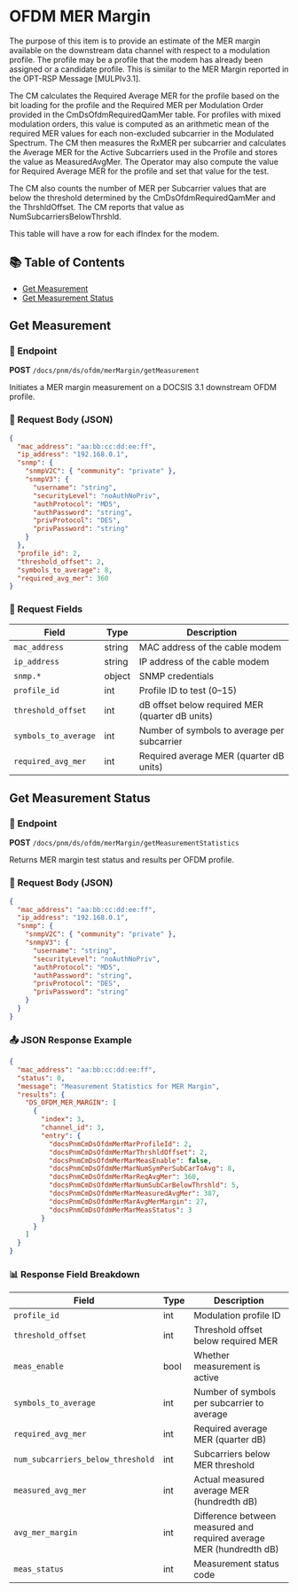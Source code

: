 # OFDM MER Margin

The purpose of this item is to provide an estimate of the MER margin available on the downstream data channel with respect to a modulation profile. The profile may be a profile that the modem has already been assigned or a candidate profile. This is similar to the MER Margin reported in the OPT-RSP Message \[MULPIv3.1].

The CM calculates the Required Average MER for the profile based on the bit loading for the profile and the Required MER per Modulation Order provided in the CmDsOfdmRequiredQamMer table. For profiles with mixed modulation orders, this value is computed as an arithmetic mean of the required MER values for each non-excluded subcarrier in the Modulated Spectrum. The CM then measures the RxMER per subcarrier and calculates the Average MER for the Active Subcarriers used in the Profile and stores the value as MeasuredAvgMer. The Operator may also compute the value for Required Average MER for the profile and set that value for the test.

The CM also counts the number of MER per Subcarrier values that are below the threshold determined by the CmDsOfdmRequiredQamMer and the ThrshldOffset. The CM reports that value as NumSubcarriersBelowThrshld.

This table will have a row for each ifIndex for the modem.

## 📚 Table of Contents

* [Get Measurement](#get-measurement)
* [Get Measurement Status](#get-measurement-status)

## Get Measurement

### 🚀 Endpoint

**POST** `/docs/pnm/ds/ofdm/merMargin/getMeasurement`

Initiates a MER margin measurement on a DOCSIS 3.1 downstream OFDM profile.

### 📒 Request Body (JSON)

```json
{
  "mac_address": "aa:bb:cc:dd:ee:ff",
  "ip_address": "192.168.0.1",
  "snmp": {
    "snmpV2C": { "community": "private" },
    "snmpV3": {
      "username": "string",
      "securityLevel": "noAuthNoPriv",
      "authProtocol": "MD5",
      "authPassword": "string",
      "privProtocol": "DES",
      "privPassword": "string"
    }
  },
  "profile_id": 2,
  "threshold_offset": 2,
  "symbols_to_average": 8,
  "required_avg_mer": 360
}
```

### 🔑 Request Fields

| Field                | Type   | Description                                     |
| -------------------- | ------ | ----------------------------------------------- |
| `mac_address`        | string | MAC address of the cable modem                  |
| `ip_address`         | string | IP address of the cable modem                   |
| `snmp.*`             | object | SNMP credentials                                |
| `profile_id`         | int    | Profile ID to test (0–15)                       |
| `threshold_offset`   | int    | dB offset below required MER (quarter dB units) |
| `symbols_to_average` | int    | Number of symbols to average per subcarrier     |
| `required_avg_mer`   | int    | Required average MER (quarter dB units)         |

## Get Measurement Status

### 📡 Endpoint

**POST** `/docs/pnm/ds/ofdm/merMargin/getMeasurementStatistics`

Returns MER margin test status and results per OFDM profile.

### 📒 Request Body (JSON)

```json
{
  "mac_address": "aa:bb:cc:dd:ee:ff",
  "ip_address": "192.168.0.1",
  "snmp": {
    "snmpV2C": { "community": "private" },
    "snmpV3": {
      "username": "string",
      "securityLevel": "noAuthNoPriv",
      "authProtocol": "MD5",
      "authPassword": "string",
      "privProtocol": "DES",
      "privPassword": "string"
    }
  }
}
```

### 📤 JSON Response Example

```json
{
  "mac_address": "aa:bb:cc:dd:ee:ff",
  "status": 0,
  "message": "Measurement Statistics for MER Margin",
  "results": {
    "DS_OFDM_MER_MARGIN": [
      {
        "index": 3,
        "channel_id": 3,
        "entry": {
          "docsPnmCmDsOfdmMerMarProfileId": 2,
          "docsPnmCmDsOfdmMerMarThrshldOffset": 2,
          "docsPnmCmDsOfdmMerMarMeasEnable": false,
          "docsPnmCmDsOfdmMerMarNumSymPerSubCarToAvg": 8,
          "docsPnmCmDsOfdmMerMarReqAvgMer": 360,
          "docsPnmCmDsOfdmMerMarNumSubCarBelowThrshld": 5,
          "docsPnmCmDsOfdmMerMarMeasuredAvgMer": 387,
          "docsPnmCmDsOfdmMerMarAvgMerMargin": 27,
          "docsPnmCmDsOfdmMerMarMeasStatus": 3
        }
      }
    ]
  }
}
```

### 📊 Response Field Breakdown

| Field                             | Type | Description                                                         |
| --------------------------------- | ---- | ------------------------------------------------------------------- |
| `profile_id`                      | int  | Modulation profile ID                                               |
| `threshold_offset`                | int  | Threshold offset below required MER                                 |
| `meas_enable`                     | bool | Whether measurement is active                                       |
| `symbols_to_average`              | int  | Number of symbols per subcarrier to average                         |
| `required_avg_mer`                | int  | Required average MER (quarter dB)                                   |
| `num_subcarriers_below_threshold` | int  | Subcarriers below MER threshold                                     |
| `measured_avg_mer`                | int  | Actual measured average MER (hundredth dB)                          |
| `avg_mer_margin`                  | int  | Difference between measured and required average MER (hundredth dB) |
| `meas_status`                     | int  | Measurement status code                                             |
